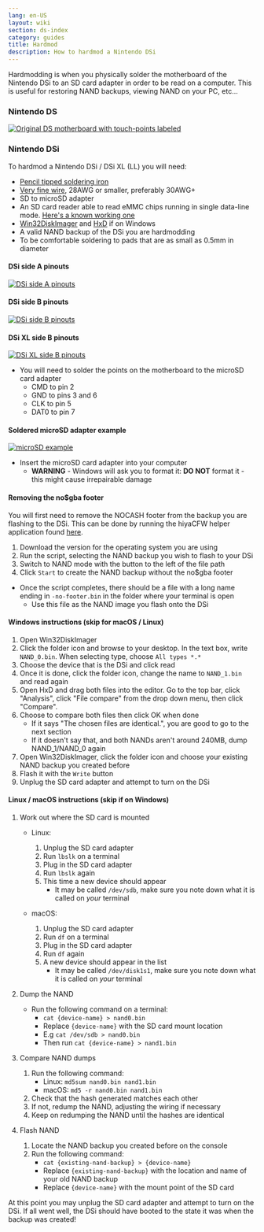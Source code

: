 ```yaml
---
lang: en-US
layout: wiki
section: ds-index
category: guides
title: Hardmod
description: How to hardmod a Nintendo DSi
---
```


Hardmodding is when you physically solder the motherboard of the Nintendo DSi to an SD card adapter in order to be read on a computer. This is useful for restoring NAND backups, viewing NAND on your PC, etc...

### Nintendo DS
[![Original DS motherboard with touch-points labeled](/assets/images/ds-hardmod/mobo_pinout.png)](/assets/images/ds-hardmod/mobo_pinout.png)

### Nintendo DSi

To hardmod a Nintendo DSi / DSi XL (LL) you will need:
   - [Pencil tipped soldering iron](https://www.amazon.com/dp/B01N4571Q6)
   - [Very fine wire](https://www.amazon.com/dp/B01MXGNTA4), 28AWG or smaller, preferably 30AWG+
   - SD to microSD adapter
   - An SD card reader able to read eMMC chips running in single data-line mode. [Here's a known working one](https://www.amazon.com/dp/B006T9B6R2)
   - [Win32DiskImager](https://sourceforge.net/projects/win32diskimager/) and [HxD](https://mh-nexus.de/en/downloads.php?product=HxD20) if on Windows
   - A valid NAND backup of the DSi you are hardmodding
   - To be comfortable soldering to pads that are as small as 0.5mm in diameter

#### DSi side A pinouts
[![DSi side A pinouts](/assets/images/dsi-hardmod/side_a.jpg)](/assets/images/dsi-hardmod/side_a.jpg)
#### DSi side B pinouts
[![DSi side B pinouts](/assets/images/dsi-hardmod/side_b.png)](/assets/images/dsi-hardmod/side_b.png)
#### DSi XL side B pinouts
[![DSi XL side B pinouts](/assets/images/dsi-hardmod/dsi_xl_side_b.png)](/assets/images/dsi-hardmod/dsi_xl_side_b.png)

- You will need to solder the points on the motherboard to the microSD card adapter
   - CMD to pin 2
   - GND to pins 3 and 6
   - CLK to pin 5
   - DAT0 to pin 7

#### Soldered microSD adapter example
[![microSD example](/assets/images/dsi-hardmod/sd.jpg)](/assets/images/dsi-hardmod/sd.jpg)

- Insert the microSD card adapter into your computer
   - **WARNING** - Windows will ask you to format it: **DO NOT** format it - this might cause irrepairable damage

#### Removing the no$gba footer
You will first need to remove the NOCASH footer from the backup you are flashing to the DSi. This can be done by running the hiyaCFW helper application found [here](https://github.com/mondul/HiyaCFW-Helper/releases/latest).

1. Download the version for the operating system you are using
1. Run the script, selecting the NAND backup you wish to flash to your DSi
1. Switch to NAND mode with the button to the left of the file path
1. Click `Start` to create the NAND backup without the no$gba footer

- Once the script completes, there should be a file with a long name ending in `-no-footer.bin` in the folder where your terminal is open
   - Use this file as the NAND image you flash onto the DSi


#### Windows instructions (skip for macOS / Linux)

1. Open Win32DiskImager
1. Click the folder icon and browse to your desktop. In the text box, write `NAND_0.bin`. When selecting type, choose `All types *.*`
1. Choose the device that is the DSi and click read
1. Once it is done, click the folder icon, change the name to `NAND_1.bin` and read again
1. Open HxD and drag both files into the editor. Go to the top bar, click "Analysis", click "File compare" from the drop down menu, then click "Compare".
1. Choose to compare both files then click OK when done
   - If it says "The chosen files are identical.", you are good to go to the next section
   - If it doesn't say that, and both NANDs aren't around 240MB, dump NAND_1/NAND_0 again
1. Open Win32DiskImager, click the folder icon and choose your existing NAND backup you created before
1. Flash it with the `Write` button
1. Unplug the SD card adapter and attempt to turn on the DSi

#### Linux / macOS instructions (skip if on Windows)


1. Work out where the SD card is mounted
   - Linux:
      1. Unplug the SD card adapter
      1. Run `lbslk` on a terminal
      1. Plug in the SD card adapter
      1. Run `lbslk` again
      1. This time a new device should appear
         - It may be called `/dev/sdb`, make sure you note down what it is called on *your* terminal

   - macOS:
      1. Unplug the SD card adapter
      1. Run `df` on a terminal
      1. Plug in the SD card adapter
      1. Run `df` again
      1. A new device should appear in the list
         - It may be called `/dev/disk1s1`, make sure you note down what it is called on *your* terminal

1. Dump the NAND
   - Run the following command on a terminal:
      - `cat {device-name} > nand0.bin`
      - Replace `{device-name}` with the SD card mount location
      - E.g `cat /dev/sdb > nand0.bin`
      - Then run `cat {device-name} > nand1.bin`


1. Compare NAND dumps
   1. Run the following command:
      - Linux: `md5sum nand0.bin nand1.bin`
      - macOS: `md5 -r nand0.bin nand1.bin`
   1. Check that the hash generated matches each other
   1. If not, redump the NAND, adjusting the wiring if necessary
   1. Keep on redumping the NAND until the hashes are identical

1. Flash NAND
   1. Locate the NAND backup you created before on the console
   1. Run the following command:
      - `cat {existing-nand-backup} > {device-name}`
      - Replace `{existing-nand-backup}` with the location and name of your old NAND backup
      - Replace `{device-name}` with the mount point of the SD card

At this point you may unplug the SD card adapter and attempt to turn on the DSi. If all went well, the DSi should have booted to the state it was when the backup was created!
